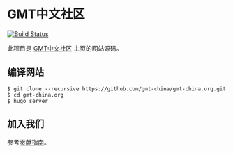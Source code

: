 # GMT中文社区

[![Build Status](https://travis-ci.org/gmt-china/gmt-china.org.svg?branch=master)](https://travis-ci.org/gmt-china/gmt-china.org)

此项目是 [GMT中文社区](https://gmt-china.org) 主页的网站源码。

## 编译网站

```
$ git clone --recursive https://github.com/gmt-china/gmt-china.org.git
$ cd gmt-china.org
$ hugo server
```

## 加入我们

参考[贡献指南](CONTRIBUTING.md)。
